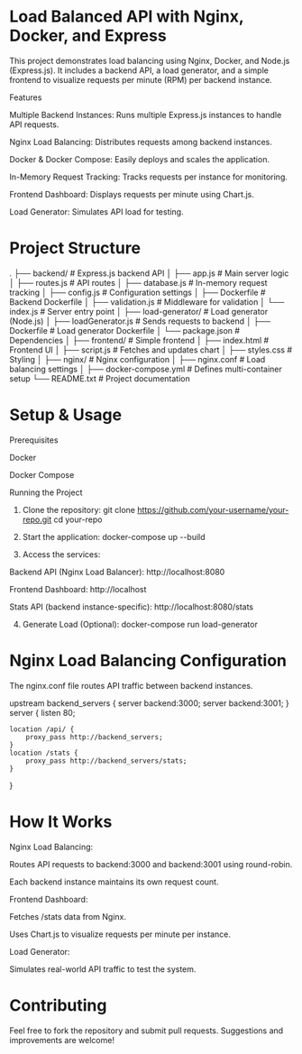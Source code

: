 # Load Balanced API with Nginx, Docker, and Express

This project demonstrates load balancing using Nginx, Docker, and Node.js (Express.js). It includes a backend API, a load generator, and a simple frontend to visualize requests per minute (RPM) per backend instance.

Features

Multiple Backend Instances: Runs multiple Express.js instances to handle API requests.

Nginx Load Balancing: Distributes requests among backend instances.

Docker & Docker Compose: Easily deploys and scales the application.

In-Memory Request Tracking: Tracks requests per instance for monitoring.

Frontend Dashboard: Displays requests per minute using Chart.js.

Load Generator: Simulates API load for testing.

# Project Structure

.
├── backend/ # Express.js backend API
│ ├── app.js # Main server logic
│ ├── routes.js # API routes
│ ├── database.js # In-memory request tracking
│ ├── config.js # Configuration settings
│ ├── Dockerfile # Backend Dockerfile
│ ├── validation.js # Middleware for validation
│ └── index.js # Server entry point
│
├── load-generator/ # Load generator (Node.js)
│ ├── loadGenerator.js # Sends requests to backend
│ ├── Dockerfile # Load generator Dockerfile
│ └── package.json # Dependencies
│
├── frontend/ # Simple frontend
│ ├── index.html # Frontend UI
│ ├── script.js # Fetches and updates chart
│ ├── styles.css # Styling
│
├── nginx/ # Nginx configuration
│ ├── nginx.conf # Load balancing settings
│
├── docker-compose.yml # Defines multi-container setup
└── README.txt # Project documentation

# Setup & Usage

Prerequisites

Docker

Docker Compose

Running the Project

1. Clone the repository: git clone https://github.com/your-username/your-repo.git
   cd your-repo

2. Start the application: docker-compose up --build

3. Access the services:

Backend API (Nginx Load Balancer): http://localhost:8080

Frontend Dashboard: http://localhost

Stats API (backend instance-specific): http://localhost:8080/stats

4. Generate Load (Optional): docker-compose run load-generator

# Nginx Load Balancing Configuration

The nginx.conf file routes API traffic between backend instances.

upstream backend_servers {
server backend:3000;
server backend:3001;
}
server {
listen 80;

    location /api/ {
        proxy_pass http://backend_servers;
    }
    location /stats {
        proxy_pass http://backend_servers/stats;
    }

}

# How It Works

Nginx Load Balancing:

Routes API requests to backend:3000 and backend:3001 using round-robin.

Each backend instance maintains its own request count.

Frontend Dashboard:

Fetches /stats data from Nginx.

Uses Chart.js to visualize requests per minute per instance.

Load Generator:

Simulates real-world API traffic to test the system.

# Contributing

Feel free to fork the repository and submit pull requests. Suggestions and improvements are welcome!
